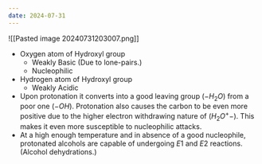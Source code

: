 ```yaml
---
date: 2024-07-31
---
```

![[Pasted image 20240731203007.png]] 
- Oxygen atom of Hydroxyl group
	- Weakly Basic (Due to lone-pairs.)
	- Nucleophilic
- Hydrogen atom of Hydroxyl group
	- Weakly Acidic
- Upon protonation it converts into a good leaving group ($-H_2O$) from a poor one ($-OH$). Protonation also causes the carbon to be even more positive due to the higher electron withdrawing nature of ($H_2O^+-$). This makes it even more susceptible to nucleophilic attacks.
- At a high enough temperature and in absence of a good nucleophile, protonated alcohols are capable of undergoing $E1$ and $E2$ reactions. (Alcohol dehydrations.) 